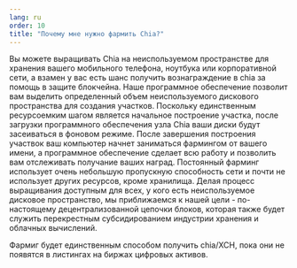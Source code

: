 ```yaml
---
lang: ru
order: 10
title: "Почему мне нужно фармить Chia?"
---
```


Вы можете выращивать Chia на неиспользуемом пространстве для хранения вашего мобильного телефона, ноутбука или корпоративной сети, а взамен у вас есть шанс получить вознаграждение в chia за помощь в защите блокчейна. Наше программное обеспечение позволит вам выделить определенный объем неиспользуемого дискового пространства для создания участков. Поскольку единственным ресурсоемким шагом является начальное построение участка, после загрузки программного обеспечения узла Chia ваши диски будут засеиваться в фоновом режиме. После завершения построения участвок ваш компьютер начнет заниматься фармингом от вашего имени, а программное обеспечение сделает всю работу и позволить вам отслеживать получание ваших наград. Постоянный фарминг использует очень небольшую пропускную способность сети и почти не использует других ресурсов, кроме хранилища. Делая процесс выращивания доступным для всех, у кого есть неиспользуемое дисковое пространство, мы приближаемся к нашей цели - по-настоящему децентрализованной цепочки блоков, которая также будет служить перекрестным субсидированием индустрии хранения и облачных вычислений.

Фармиг будет единственным способом получить chia/XCH, пока они не появятся в листингах на биржах цифровых активов.